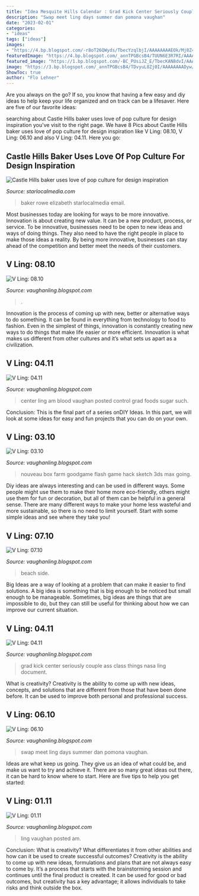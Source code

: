 ```yaml
---
title: "Idea Mesquite Hills Calendar : Grad Kick Center Seriously Couple Ass Class Things Nasa Ling Document"
description: "Swap meet ling days summer dan pomona vaughan"
date: "2023-02-01"
categories:
- "ideas"
tags: ["ideas"]
images:
- "https://4.bp.blogspot.com/-r8oT26QWyds/TbecYzqlbjI/AAAAAAAAEOk/Mj8Z42us_pM/s1600/IMGP7990.JPG"
featuredImage: "https://4.bp.blogspot.com/_annTPGBcsB4/TUUN6E3R7RI/AAAAAAAAEMk/HV8_6Jkf66g/s1600/IMGP7490.JPG"
featured_image: "https://1.bp.blogspot.com/-BC_PUsiJZ_E/TbecKAN8dvI/AAAAAAAAEOQ/JpgJOgRrwoY/s1600/IMGP7998.JPG"
image: "https://3.bp.blogspot.com/_annTPGBcsB4/TDvyuL8Zj0I/AAAAAAAADyw/jmJLwKF9dto/s1600/josh+side.jpg"
ShowToc: true
author: "Flo Lehner"
---
```



Are you always on the go? If so, you know that having a few easy and diy ideas to help keep your life organized and on track can be a lifesaver. Here are five of our favorite ideas: 

	

		
searching about Castle Hills baker uses love of pop culture for design inspiration you've visit to the right page. We have 8 Pics about Castle Hills baker uses love of pop culture for design inspiration like V Ling: 08.10, V Ling: 06.10 and also V Ling: 04.11. Here you go:
		
    
## Castle Hills Baker Uses Love Of Pop Culture For Design Inspiration

<img loading=lazy src="https://bloximages.chicago2.vip.townnews.com/starlocalmedia.com/content/tncms/assets/v3/editorial/7/cf/7cf8e3e2-7258-11e8-9207-47ba4fadb676/5b26a205676c8.image.jpg" onerror="this.onerror=null;this.src='https://tse2.mm.bing.net/th?id=OIP.-REluc8jAenX04DWnHMuaQHaLL&amp;pid=15.1';" alt="Castle Hills baker uses love of pop culture for design inspiration">

_Source: starlocalmedia.com_

>baker rowe elizabeth starlocalmedia email. 

	

Most businesses today are looking for ways to be more innovative. Innovation is about creating new value. It can be a new product, process, or service. To be innovative, businesses need to be open to new ideas and ways of doing things. They also need to have the right people in place to make those ideas a reality. By being more innovative, businesses can stay ahead of the competition and better meet the needs of their customers.

    
## V Ling: 08.10

<img loading=lazy src="http://4.bp.blogspot.com/_annTPGBcsB4/TG9qICYSRjI/AAAAAAAAD3c/W6fEb69frwg/s1600/IMGP5817.JPG" onerror="this.onerror=null;this.src='https://tse4.mm.bing.net/th?id=OIP.b4uUiVtEnpu4QxMXzleEfwHaE7&amp;pid=15.1';" alt="V Ling: 08.10">

_Source: vaughanling.blogspot.com_

>. 

	

Innovation is the process of coming up with new, better or alternative ways to do something. It can be found in everything from technology to food to fashion. Even in the simplest of things, innovation is constantly creating new ways to do things that make life easier or more efficient. Innovation is what makes us different from other cultures and it’s what sets us apart as a civilization.

    
## V Ling: 04.11

<img loading=lazy src="https://4.bp.blogspot.com/-r8oT26QWyds/TbecYzqlbjI/AAAAAAAAEOk/Mj8Z42us_pM/s1600/IMGP7990.JPG" onerror="this.onerror=null;this.src='https://tse1.mm.bing.net/th?id=OIP.vTfxL1lWdDm8K5Eolsnu0AHaE7&amp;pid=15.1';" alt="V Ling: 04.11">

_Source: vaughanling.blogspot.com_

>center ling am blood vaughan posted control grad foods sugar such. 

	

Conclusion:
This is the final part of a series onDIY Ideas. In this part, we will look at some ideas for easy and fun projects that you can do on your own.

    
## V Ling: 03.10

<img loading=lazy src="https://1.bp.blogspot.com/_annTPGBcsB4/S6RxTbHJ4JI/AAAAAAAADJo/4PlILWiItSs/s400/model+csketch.jpg" onerror="this.onerror=null;this.src='https://tse1.mm.bing.net/th?id=OIP.nq7e3Yed1zzspN-DTJm3twAAAA&amp;pid=15.1';" alt="V Ling: 03.10">

_Source: vaughanling.blogspot.com_

>nouveau box farm goodgame flash game hack sketch 3ds max going. 

	

Diy ideas are always interesting and can be used in different ways. Some people might use them to make their home more eco-friendly, others might use them for fun or decoration, but all of them can be helpful in a general sense. There are many different ways to make your home less wasteful and more sustainable, so there is no need to limit yourself. Start with some simple ideas and see where they take you!

    
## V Ling: 07.10

<img loading=lazy src="https://3.bp.blogspot.com/_annTPGBcsB4/TDvyuL8Zj0I/AAAAAAAADyw/jmJLwKF9dto/s1600/josh+side.jpg" onerror="this.onerror=null;this.src='https://tse2.mm.bing.net/th?id=OIP.WmfdvWxPRXjy1IKqSEXBoQHaEC&amp;pid=15.1';" alt="V Ling: 07.10">

_Source: vaughanling.blogspot.com_

>beach side. 

	

Big Ideas are a way of looking at a problem that can make it easier to find solutions. A big idea is something that is big enough to be noticed but small enough to be manageable. Sometimes, big ideas are things that are impossible to do, but they can still be useful for thinking about how we can improve our current situation.

    
## V Ling: 04.11

<img loading=lazy src="https://1.bp.blogspot.com/-BC_PUsiJZ_E/TbecKAN8dvI/AAAAAAAAEOQ/JpgJOgRrwoY/s1600/IMGP7998.JPG" onerror="this.onerror=null;this.src='https://tse1.mm.bing.net/th?id=OIP.BIc2pbKWSxI3AIFUU-FbUAHaLI&amp;pid=15.1';" alt="V Ling: 04.11">

_Source: vaughanling.blogspot.com_

>grad kick center seriously couple ass class things nasa ling document. 

	

What is creativity?
Creativity is the ability to come up with new ideas, concepts, and solutions that are different from those that have been done before. It can be used to improve both personal and professional success.

    
## V Ling: 06.10

<img loading=lazy src="https://2.bp.blogspot.com/_annTPGBcsB4/TAxkrnc5uqI/AAAAAAAADp8/wYjjMWnxzTQ/s1600/IMGP2974.JPG" onerror="this.onerror=null;this.src='https://tse2.mm.bing.net/th?id=OIP.nGsPx4q6Sk3TbWIyBwTJvwHaE7&amp;pid=15.1';" alt="V Ling: 06.10">

_Source: vaughanling.blogspot.com_

>swap meet ling days summer dan pomona vaughan. 

	

Ideas are what keep us going. They give us an idea of what could be, and make us want to try and achieve it. There are so many great ideas out there, it can be hard to know where to start. Here are five tips to help you get started: 

    
## V Ling: 01.11

<img loading=lazy src="https://4.bp.blogspot.com/_annTPGBcsB4/TUUN6E3R7RI/AAAAAAAAEMk/HV8_6Jkf66g/s1600/IMGP7490.JPG" onerror="this.onerror=null;this.src='https://tse3.mm.bing.net/th?id=OIP.AXV22Q_zJynpfZcOHx_RFAHaLI&amp;pid=15.1';" alt="V Ling: 01.11">

_Source: vaughanling.blogspot.com_

>ling vaughan posted am. 

	

Conclusion: What is creativity? What differentiates it from other abilities and how can it be used to create successful outcomes?
Creativity is the ability to come up with new ideas, formulations and plans that are not always easy to come by. It’s a process that starts with the brainstorming session and continues until the final product is created. It can be used for good or bad outcomes, but creativity has a key advantage; it allows individuals to take risks and think outside the box.

